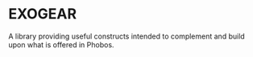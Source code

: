 # EXOGEAR
A library providing useful constructs intended to complement and build upon what is offered in Phobos.
